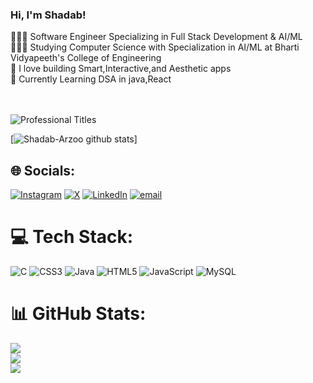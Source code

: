 ### Hi, I'm Shadab!

👩🏻‍💻 Software Engineer Specializing in Full Stack Development & AI/ML <br/>
👩🏻‍🎓 Studying Computer Science with Specialization in AI/ML at Bharti Vidyapeeth's College of Engineering <br/>
🌷 I love building Smart,Interactive,and Aesthetic apps <br/>
💭 Currently Learning DSA in java,React<br/>
</br>
<br>
  <!-- Animated Typing Effect -->
  <img src="https://readme-typing-svg.demolab.com?font=Fira+Code&size=28&duration=3000&pause=1000&color=faedcd&center=true&vCenter=true&width=600&lines=Software+Developer;Web+Developer;AI+Systems;Open+Source+Contributor" alt="Professional Titles" />
<br>

[![Shadab-Arzoo github stats](https://github-readme-stats.vercel.app/api?username=Shadab-Arzoo&count_private=true&show_icons=true&theme=gruvbox_light&hide_rank=false)]


## 🌐 Socials:
[![Instagram](https://img.shields.io/badge/Instagram-%23E4405F.svg?logo=Instagram&logoColor=white)](https://instagram.com/Shadab_arzo0) [![X](https://img.shields.io/badge/X-black.svg?logo=X&logoColor=white)](https://x.com/Shadab_arzo0) [![LinkedIn](https://img.shields.io/badge/LinkedIn-%230077B5.svg?logo=linkedin&logoColor=white)](https://www.linkedin.com/in/md-shadab-arzoo-953331332/) [![email](https://img.shields.io/badge/Email-D14836?logo=gmail&logoColor=white)](mailto:shadabarzoo927@gmail.com) 

# 💻 Tech Stack:
![C](https://img.shields.io/badge/c-%2300599C.svg?style=for-the-badge&logo=c&logoColor=white) ![CSS3](https://img.shields.io/badge/css3-%231572B6.svg?style=for-the-badge&logo=css3&logoColor=white) ![Java](https://img.shields.io/badge/java-%23ED8B00.svg?style=for-the-badge&logo=openjdk&logoColor=white) ![HTML5](https://img.shields.io/badge/html5-%23E34F26.svg?style=for-the-badge&logo=html5&logoColor=white) ![JavaScript](https://img.shields.io/badge/javascript-%23323330.svg?style=for-the-badge&logo=javascript&logoColor=%23F7DF1E) ![MySQL](https://img.shields.io/badge/mysql-4479A1.svg?style=for-the-badge&logo=mysql&logoColor=white)
# 📊 GitHub Stats:
![](https://github-readme-stats.vercel.app/api?username=Shadab-Arzoo&theme=gruvbox_light&hide_border=false&include_all_commits=true&count_private=true)<br/>
![](https://nirzak-streak-stats.vercel.app/?user=Shadab-Arzoo&theme=gruvbox_light&hide_border=false)<br/>
![](https://github-readme-stats.vercel.app/api/top-langs/?username=Shadab-Arzoo&theme=gruvbox_light&hide_border=false&include_all_commits=true&count_private=true&layout=compact)

<!-- Proudly created with GPRM ( https://gprm.itsvg.in ) -->
